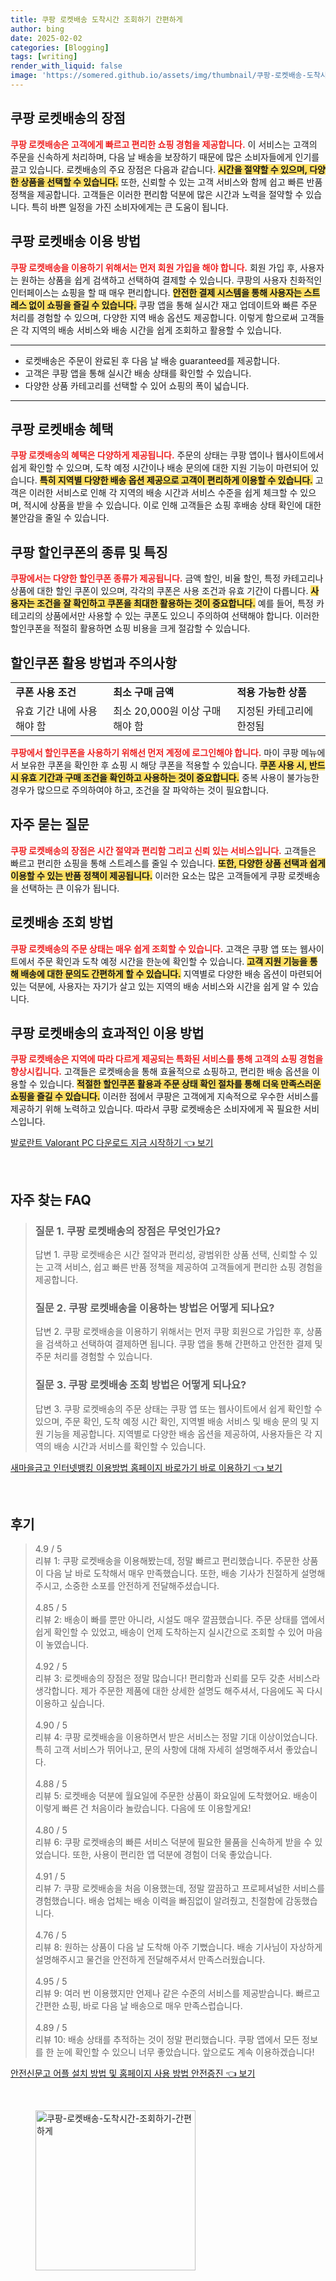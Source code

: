 ```yaml
---
title: 쿠팡 로켓배송 도착시간 조회하기 간편하게
author: bing
date: 2025-02-02
categories: [Blogging]
tags: [writing]
render_with_liquid: false
image: 'https://somered.github.io/assets/img/thumbnail/쿠팡-로켓배송-도착시간-조회하기-간편하게.webp'
---
```



<h2 id='로켓배송_장점'>쿠팡 로켓배송의 장점</h2>

<p><b><span style="color: #ee2323;">쿠팡 로켓배송은 고객에게 빠르고 편리한 쇼핑 경험을 제공합니다.</span></b> 이 서비스는 고객의 주문을 신속하게 처리하며, 다음 날 배송을 보장하기 때문에 많은 소비자들에게 인기를 끌고 있습니다. 로켓배송의 주요 장점은 다음과 같습니다. <b><span style="background-color: #ffe066;">시간을 절약할 수 있으며, 다양한 상품을 선택할 수 있습니다.</span></b> 또한, 신뢰할 수 있는 고객 서비스와 함께 쉽고 빠른 반품 정책을 제공합니다. 고객들은 이러한 편리함 덕분에 많은 시간과 노력을 절약할 수 있습니다. 특히 바쁜 일정을 가진 소비자에게는 큰 도움이 됩니다.</p>

<h2 id='로켓배송_이용_방법'>쿠팡 로켓배송 이용 방법</h2>

<p><b><span style="color: #ee2323;">쿠팡 로켓배송을 이용하기 위해서는 먼저 회원 가입을 해야 합니다.</span></b> 회원 가입 후, 사용자는 원하는 상품을 쉽게 검색하고 선택하여 결제할 수 있습니다. 쿠팡의 사용자 친화적인 인터페이스는 쇼핑을 할 때 매우 편리합니다. <b><span style="background-color: #ffe066;">안전한 결제 시스템을 통해 사용자는 스트레스 없이 쇼핑을 즐길 수 있습니다.</span></b> 쿠팡 앱을 통해 실시간 재고 업데이트와 빠른 주문 처리를 경험할 수 있으며, 다양한 지역 배송 옵션도 제공합니다. 이렇게 함으로써 고객들은 각 지역의 배송 서비스와 배송 시간을 쉽게 조회하고 활용할 수 있습니다.</p>

<hr />

<ul>
    <li>로켓배송은 주문이 완료된 후 다음 날 배송 guaranteed를 제공합니다.</li>
    <li>고객은 쿠팡 앱을 통해 실시간 배송 상태를 확인할 수 있습니다.</li>
    <li>다양한 상품 카테고리를 선택할 수 있어 쇼핑의 폭이 넓습니다.</li>
</ul>

<hr />

<h2 id='로켓배송_혜택'>쿠팡 로켓배송 혜택</h2>

<p><b><span style="color: #ee2323;">쿠팡 로켓배송의 혜택은 다양하게 제공됩니다.</span></b> 주문의 상태는 쿠팡 앱이나 웹사이트에서 쉽게 확인할 수 있으며, 도착 예정 시간이나 배송 문의에 대한 지원 기능이 마련되어 있습니다. <b><span style="background-color: #ffe066;">특히 지역별 다양한 배송 옵션 제공으로 고객이 편리하게 이용할 수 있습니다.</span></b> 고객은 이러한 서비스로 인해 각 지역의 배송 시간과 서비스 수준을 쉽게 체크할 수 있으며, 적시에 상품을 받을 수 있습니다. 이로 인해 고객들은 쇼핑 후배송 상태 확인에 대한 불안감을 줄일 수 있습니다.</p>

<h2 id='쿠팡_할인쿠폰'>쿠팡 할인쿠폰의 종류 및 특징</h2>

<p><b><span style="color: #ee2323;">쿠팡에서는 다양한 할인쿠폰 종류가 제공됩니다.</span></b> 금액 할인, 비율 할인, 특정 카테고리나 상품에 대한 할인 쿠폰이 있으며, 각각의 쿠폰은 사용 조건과 유효 기간이 다릅니다. <b><span style="background-color: #ffe066;">사용자는 조건을 잘 확인하고 쿠폰을 최대한 활용하는 것이 중요합니다.</span></b> 예를 들어, 특정 카테고리의 상품에서만 사용할 수 있는 쿠폰도 있으니 주의하여 선택해야 합니다. 이러한 할인쿠폰을 적절히 활용하면 쇼핑 비용을 크게 절감할 수 있습니다.</p>

<h2 id='할인쿠폰_활용방법'>할인쿠폰 활용 방법과 주의사항</h2>

<table>
    <tr>
        <td><b>쿠폰 사용 조건</b></td>
        <td><b>최소 구매 금액</b></td>
        <td><b>적용 가능한 상품</b></td>
    </tr>
    <tr>
        <td>유효 기간 내에 사용해야 함</td>
        <td>최소 20,000원 이상 구매해야 함</td>
        <td>지정된 카테고리에 한정됨</td>
    </tr>
</table>

<p><b><span style="color: #ee2323;">쿠팡에서 할인쿠폰을 사용하기 위해선 먼저 계정에 로그인해야 합니다.</span></b> 마이 쿠팡 메뉴에서 보유한 쿠폰을 확인한 후 쇼핑 시 해당 쿠폰을 적용할 수 있습니다. <b><span style="background-color: #ffe066;">쿠폰 사용 시, 반드시 유효 기간과 구매 조건을 확인하고 사용하는 것이 중요합니다.</span></b> 중복 사용이 불가능한 경우가 많으므로 주의하여야 하고, 조건을 잘 파악하는 것이 필요합니다.</p>

<h2 id='자주_묻는_질문'>자주 묻는 질문</h2>

<p><b><span style="color: #ee2323;">쿠팡 로켓배송의 장점은 시간 절약과 편리함 그리고 신뢰 있는 서비스입니다.</span></b> 고객들은 빠르고 편리한 쇼핑을 통해 스트레스를 줄일 수 있습니다. <b><span style="background-color: #ffe066;">또한, 다양한 상품 선택과 쉽게 이용할 수 있는 반품 정책이 제공됩니다.</span></b> 이러한 요소는 많은 고객들에게 쿠팡 로켓배송을 선택하는 큰 이유가 됩니다.</p>

<h2 id='로켓배송_조회_방법'>로켓배송 조회 방법</h2>

<p><b><span style="color: #ee2323;">쿠팡 로켓배송의 주문 상태는 매우 쉽게 조회할 수 있습니다.</span></b> 고객은 쿠팡 앱 또는 웹사이트에서 주문 확인과 도착 예정 시간을 한눈에 확인할 수 있습니다. <b><span style="background-color: #ffe066;">고객 지원 기능을 통해 배송에 대한 문의도 간편하게 할 수 있습니다.</span></b> 지역별로 다양한 배송 옵션이 마련되어 있는 덕분에, 사용자는 자기가 살고 있는 지역의 배송 서비스와 시간을 쉽게 알 수 있습니다.</p>

<h2 id='마무리'>쿠팡 로켓배송의 효과적인 이용 방법</h2>

<p><b><span style="color: #ee2323;">쿠팡 로켓배송은 지역에 따라 다르게 제공되는 특화된 서비스를 통해 고객의 쇼핑 경험을 향상시킵니다.</span></b> 고객들은 로켓배송을 통해 효율적으로 쇼핑하고, 편리한 배송 옵션을 이용할 수 있습니다. <b><span style="background-color: #ffe066;">적절한 할인쿠폰 활용과 주문 상태 확인 절차를 통해 더욱 만족스러운 쇼핑을 즐길 수 있습니다.</span></b> 이러한 점에서 쿠팡은 고객에게 지속적으로 우수한 서비스를 제공하기 위해 노력하고 있습니다. 따라서 쿠팡 로켓배송은 소비자에게 꼭 필요한 서비스입니다.</p>


<p><a class="click-button" title="발로란트 Valorant PC 다운로드 지금 시작하기" href="https://somered.github.io/posts/%EB%B0%9C%EB%A1%9C%EB%9E%80%ED%8A%B8-Valorant-PC-%EB%8B%A4%EC%9A%B4%EB%A1%9C%EB%93%9C-%EC%A7%80%EA%B8%88-%EC%8B%9C%EC%9E%91%ED%95%98%EA%B8%B0/" rel="dofollow">발로란트 Valorant PC 다운로드 지금 시작하기 👈 보기</a></p><br>
<h2 id='자주_찾는_FAQ'>자주 찾는 FAQ</h2>
<div itemscope="" itemtype="https://schema.org/FAQPage"> 
<blockquote> 
<div itemscope="" itemprop="mainEntity" itemtype="https://schema.org/Question"> 
<h3 itemprop="name">질문 1. 쿠팡 로켓배송의 장점은 무엇인가요?</h3> 
<div itemscope="" itemprop="acceptedAnswer" itemtype="https://schema.org/Answer"> 
<span itemprop="text"> 
<p>답변 1. 쿠팡 로켓배송은 시간 절약과 편리성, 광범위한 상품 선택, 신뢰할 수 있는 고객 서비스, 쉽고 빠른 반품 정책을 제공하여 고객들에게 편리한 쇼핑 경험을 제공합니다.</p> 
</span> 
</div> 
</div> 

<div itemscope="" itemprop="mainEntity" itemtype="https://schema.org/Question"> 
<h3 itemprop="name">질문 2. 쿠팡 로켓배송을 이용하는 방법은 어떻게 되나요?</h3> 
<div itemscope="" itemprop="acceptedAnswer" itemtype="https://schema.org/Answer"> 
<span itemprop="text"> 
<p>답변 2. 쿠팡 로켓배송을 이용하기 위해서는 먼저 쿠팡 회원으로 가입한 후, 상품을 검색하고 선택하여 결제하면 됩니다. 쿠팡 앱을 통해 간편하고 안전한 결제 및 주문 처리를 경험할 수 있습니다.</p> 
</span> 
</div> 
</div> 

<div itemscope="" itemprop="mainEntity" itemtype="https://schema.org/Question"> 
<h3 itemprop="name">질문 3. 쿠팡 로켓배송 조회 방법은 어떻게 되나요?</h3> 
<div itemscope="" itemprop="acceptedAnswer" itemtype="https://schema.org/Answer"> 
<span itemprop="text"> 
<p>답변 3. 쿠팡 로켓배송의 주문 상태는 쿠팡 앱 또는 웹사이트에서 쉽게 확인할 수 있으며, 주문 확인, 도착 예정 시간 확인, 지역별 배송 서비스 및 배송 문의 및 지원 기능을 제공합니다. 지역별로 다양한 배송 옵션을 제공하여, 사용자들은 각 지역의 배송 시간과 서비스를 확인할 수 있습니다.</p> 
</span> 
</div> 
</div> 

</blockquote> 
</div>
<p><a class="click-button" title="새마을금고 인터넷뱅킹 이용방법 홈페이지 바로가기 바로 이용하기" href="https://somered.github.io/posts/%EC%83%88%EB%A7%88%EC%9D%84%EA%B8%88%EA%B3%A0-%EC%9D%B8%ED%84%B0%EB%84%B7%EB%B1%85%ED%82%B9-%EC%9D%B4%EC%9A%A9%EB%B0%A9%EB%B2%95-%ED%99%88%ED%8E%98%EC%9D%B4%EC%A7%80-%EB%B0%94%EB%A1%9C%EA%B0%80%EA%B8%B0-%EB%B0%94%EB%A1%9C-%EC%9D%B4%EC%9A%A9%ED%95%98%EA%B8%B0/" rel="dofollow">새마을금고 인터넷뱅킹 이용방법 홈페이지 바로가기 바로 이용하기 👈 보기</a></p><br>
<h2 id='후기'>후기</h2>
<div itemscope itemtype="https://schema.org/Product">
  <blockquote>
  <div itemprop="review" itemscope itemtype="https://schema.org/Review">
      <div itemprop="reviewRating" itemscope itemtype="https://schema.org/Rating"> <span itemprop="ratingValue">4.9</span> / <span itemprop="bestRating">5</span> </div>
      <span itemprop="reviewBody">리뷰 1: 쿠팡 로켓배송을 이용해봤는데, 정말 빠르고 편리했습니다. 주문한 상품이 다음 날 바로 도착해서 매우 만족했습니다. 또한, 배송 기사가 친절하게 설명해주시고, 소중한 소포를 안전하게 전달해주셨습니다.</span>
  </div>
  <br>
  <div itemprop="review" itemscope itemtype="https://schema.org/Review">
      <div itemprop="reviewRating" itemscope itemtype="https://schema.org/Rating"> <span itemprop="ratingValue">4.85</span> / <span itemprop="bestRating">5</span> </div>
      <span itemprop="reviewBody">리뷰 2: 배송이 빠를 뿐만 아니라, 시설도 매우 깔끔했습니다. 주문 상태를 앱에서 쉽게 확인할 수 있었고, 배송이 언제 도착하는지 실시간으로 조회할 수 있어 마음이 놓였습니다.</span>
  </div>
  <br>
  <div itemprop="review" itemscope itemtype="https://schema.org/Review">
      <div itemprop="reviewRating" itemscope itemtype="https://schema.org/Rating"> <span itemprop="ratingValue">4.92</span> / <span itemprop="bestRating">5</span> </div>
      <span itemprop="reviewBody">리뷰 3: 로켓배송의 장점은 정말 많습니다! 편리함과 신뢰를 모두 갖춘 서비스라 생각합니다. 제가 주문한 제품에 대한 상세한 설명도 해주셔서, 다음에도 꼭 다시 이용하고 싶습니다.</span>
  </div>
  <br>
  <div itemprop="review" itemscope itemtype="https://schema.org/Review">
      <div itemprop="reviewRating" itemscope itemtype="https://schema.org/Rating"> <span itemprop="ratingValue">4.90</span> / <span itemprop="bestRating">5</span> </div>
      <span itemprop="reviewBody">리뷰 4: 쿠팡 로켓배송을 이용하면서 받은 서비스는 정말 기대 이상이었습니다. 특히 고객 서비스가 뛰어나고, 문의 사항에 대해 자세히 설명해주셔서 좋았습니다.</span>
  </div>
  <br>
  <div itemprop="review" itemscope itemtype="https://schema.org/Review">
      <div itemprop="reviewRating" itemscope itemtype="https://schema.org/Rating"> <span itemprop="ratingValue">4.88</span> / <span itemprop="bestRating">5</span> </div>
      <span itemprop="reviewBody">리뷰 5: 로켓배송 덕분에 월요일에 주문한 상품이 화요일에 도착했어요. 배송이 이렇게 빠른 건 처음이라 놀랐습니다. 다음에 또 이용할게요!</span>
  </div>
  <br>
  <div itemprop="review" itemscope itemtype="https://schema.org/Review">
      <div itemprop="reviewRating" itemscope itemtype="https://schema.org/Rating"> <span itemprop="ratingValue">4.80</span> / <span itemprop="bestRating">5</span> </div>
      <span itemprop="reviewBody">리뷰 6: 쿠팡 로켓배송의 빠른 서비스 덕분에 필요한 물품을 신속하게 받을 수 있었습니다. 또한, 사용이 편리한 앱 덕분에 경험이 더욱 좋았습니다.</span>
  </div>
  <br>
  <div itemprop="review" itemscope itemtype="https://schema.org/Review">
      <div itemprop="reviewRating" itemscope itemtype="https://schema.org/Rating"> <span itemprop="ratingValue">4.91</span> / <span itemprop="bestRating">5</span> </div>
      <span itemprop="reviewBody">리뷰 7: 쿠팡 로켓배송을 처음 이용했는데, 정말 깔끔하고 프로페셔널한 서비스를 경험했습니다. 배송 업체는 배송 이력을 빠짐없이 알려줬고, 친절함에 감동했습니다.</span>
  </div>
  <br>
  <div itemprop="review" itemscope itemtype="https://schema.org/Review">
      <div itemprop="reviewRating" itemscope itemtype="https://schema.org/Rating"> <span itemprop="ratingValue">4.76</span> / <span itemprop="bestRating">5</span> </div>
      <span itemprop="reviewBody">리뷰 8: 원하는 상품이 다음 날 도착해 아주 기뻤습니다. 배송 기사님이 자상하게 설명해주시고 물건을 안전하게 전달해주셔서 만족스러웠습니다.</span>
  </div>
  <br>
  <div itemprop="review" itemscope itemtype="https://schema.org/Review">
      <div itemprop="reviewRating" itemscope itemtype="https://schema.org/Rating"> <span itemprop="ratingValue">4.95</span> / <span itemprop="bestRating">5</span> </div>
      <span itemprop="reviewBody">리뷰 9: 여러 번 이용했지만 언제나 같은 수준의 서비스를 제공받습니다. 빠르고 간편한 쇼핑, 바로 다음 날 배송으로 매우 만족스럽습니다.</span>
  </div>
  <br>
  <div itemprop="review" itemscope itemtype="https://schema.org/Review">
      <div itemprop="reviewRating" itemscope itemtype="https://schema.org/Rating"> <span itemprop="ratingValue">4.89</span> / <span itemprop="bestRating">5</span> </div>
      <span itemprop="reviewBody">리뷰 10: 배송 상태를 추적하는 것이 정말 편리했습니다. 쿠팡 앱에서 모든 정보를 한 눈에 확인할 수 있으니 너무 좋았습니다. 앞으로도 계속 이용하겠습니다!</span>
  </div>
  </blockquote>
</div>
<p><a class="click-button" title="안전신문고 어플 설치 방법 및 홈페이지 사용 방법 안전증진" href="https://somered.github.io/posts/%EC%95%88%EC%A0%84%EC%8B%A0%EB%AC%B8%EA%B3%A0-%EC%96%B4%ED%94%8C-%EC%84%A4%EC%B9%98-%EB%B0%A9%EB%B2%95-%EB%B0%8F-%ED%99%88%ED%8E%98%EC%9D%B4%EC%A7%80-%EC%82%AC%EC%9A%A9-%EB%B0%A9%EB%B2%95-%EC%95%88%EC%A0%84%EC%A6%9D%EC%A7%84/" rel="dofollow">안전신문고 어플 설치 방법 및 홈페이지 사용 방법 안전증진 👈 보기</a></p><br>
<figure class="image"><img src="https://somered.github.io/assets/img/thumbnail/쿠팡-로켓배송-도착시간-조회하기-간편하게.webp" alt="쿠팡-로켓배송-도착시간-조회하기-간편하게" width="256" height="256"></figure>